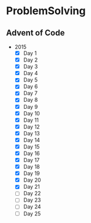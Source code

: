 # ProblemSolving

## Advent of Code
- 2015
    - [X] Day 1
    - [X] Day 2
    - [X] Day 3
    - [X] Day 4
    - [X] Day 5
    - [X] Day 6
    - [X] Day 7
    - [X] Day 8
    - [X] Day 9
    - [X] Day 10
    - [X] Day 11
    - [X] Day 12
    - [X] Day 13
    - [X] Day 14
    - [X] Day 15
    - [X] Day 16
    - [X] Day 17
    - [X] Day 18
    - [X] Day 19
    - [X] Day 20
    - [X] Day 21
    - [ ] Day 22
    - [ ] Day 23
    - [ ] Day 24
    - [ ] Day 25